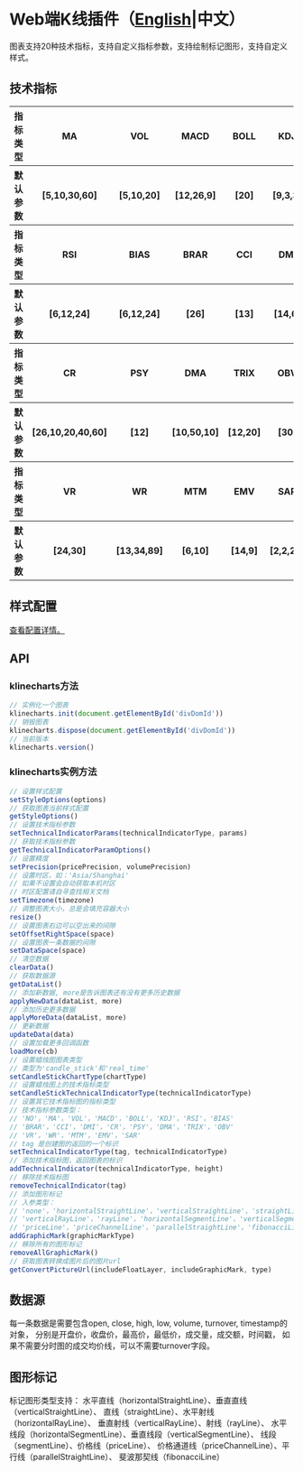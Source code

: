 # Web端K线插件（[English](../README.md)|中文）
图表支持20种技术指标，支持自定义指标参数，支持绘制标记图形，支持自定义样式。

## 技术指标
<table>
    <tbody>
        <tr>
            <th>指标类型</th>
            <th>MA</th>
            <th>VOL</th>
            <th>MACD</th>
            <th>BOLL</th>
            <th>KDJ</th>
        </tr>
        <tr>
            <th>默认参数</th>
            <th>[5,10,30,60]</th>
            <th>[5,10,20]</th>
            <th>[12,26,9]</th>
            <th>[20]</th>
            <th>[9,3,3]</th>
        </tr>
        <tr>
           <th>指标类型</th>
           <th>RSI</th>
           <th>BIAS</th>
           <th>BRAR</th>
           <th>CCI</th>
           <th>DMI</th>
        </tr>
        <tr>
            <th>默认参数</th>
            <th>[6,12,24]</th>
            <th>[6,12,24]</th>
            <th>[26]</th>
            <th>[13]</th>
            <th>[14,6]</th>
        </tr>
        <tr>
            <th>指标类型</th>
            <th>CR</th>
            <th>PSY</th>
            <th>DMA</th>
            <th>TRIX</th>
            <th>OBV</th>
        </tr>
        <tr>
            <th>默认参数</th>
            <th>[26,10,20,40,60]</th>
            <th>[12]</th>
            <th>[10,50,10]</th>
            <th>[12,20]</th>
            <th>[30]</th>
        </tr>
        <tr>
            <th>指标类型</th>
            <th>VR</th>
            <th>WR</th>
            <th>MTM</th>
            <th>EMV</th>
            <th>SAR</th>
        </tr>
        <tr>
            <th>默认参数</th>
            <th>[24,30]</th>
            <th>[13,34,89]</th>
            <th>[6,10]</th>
            <th>[14,9]</th>
            <th>[2,2,20]</th>
        </tr>
    </tbody>
</table>

## 样式配置
[查看配置详情。](../STYLE-CONFIG-DETAIL.md)

## API
### klinecharts方法
```js
// 实例化一个图表
klinecharts.init(document.getElementById('divDomId'))
// 销毁图表
klinecharts.dispose(document.getElementById('divDomId'))
// 当前版本
klinecharts.version()
```

### klinecharts实例方法
```js
// 设置样式配置
setStyleOptions(options)
// 获取图表当前样式配置
getStyleOptions()
// 设置技术指标参数
setTechnicalIndicatorParams(technicalIndicatorType, params)
// 获取技术指标参数
getTechnicalIndicatorParamOptions()
// 设置精度
setPrecision(pricePrecision, volumePrecision)
// 设置时区，如：'Asia/Shanghai'
// 如果不设置会自动获取本机时区
// 时区配置请自寻查找相关文档
setTimezone(timezone)
// 调整图表大小，总是会填充容器大小
resize()
// 设置图表右边可以空出来的间隙
setOffsetRightSpace(space)
// 设置图表一条数据的间隙
setDataSpace(space)
// 清空数据
clearData()
// 获取数据源
getDataList()
// 添加新数据, more是告诉图表还有没有更多历史数据
applyNewData(dataList, more)
// 添加历史更多数据
applyMoreData(dataList, more)
// 更新数据
updateData(data)
// 设置加载更多回调函数
loadMore(cb)
// 设置蜡烛图图表类型
// 类型为'candle_stick'和'real_time'
setCandleStickChartType(chartType)
// 设置蜡烛图上的技术指标类型
setCandleStickTechnicalIndicatorType(technicalIndicatorType)
// 设置其它技术指标图的指标类型
// 技术指标参数类型：
// 'NO'，'MA'，'VOL'，'MACD'，'BOLL'，'KDJ'，'RSI'，'BIAS'
// 'BRAR'，'CCI'，'DMI'，'CR'，'PSY'，'DMA'，'TRIX'，'OBV'
// 'VR'，'WR'，'MTM'，'EMV'，'SAR'
// tag 是创建图的返回的一个标识
setTechnicalIndicatorType(tag, technicalIndicatorType)
// 添加技术指标图，返回图表的标识
addTechnicalIndicator(technicalIndicatorType, height)
// 移除技术指标图
removeTechnicalIndicator(tag)
// 添加图形标记
// 入参类型：
// 'none'，'horizontalStraightLine'，'verticalStraightLine'，'straightLine'，'horizontalRayLine'
// 'verticalRayLine'，'rayLine'，'horizontalSegmentLine'，'verticalSegmentLine'，'segmentLine'
// 'priceLine'，'priceChannelLine'，'parallelStraightLine'，'fibonacciLine'
addGraphicMark(graphicMarkType)
// 移除所有的图形标记
removeAllGraphicMark()
// 获取图表转换成图片后的图片url
getConvertPictureUrl(includeFloatLayer, includeGraphicMark, type)
```

## 数据源
每一条数据是需要包含open, close, high, low, volume, turnover, timestamp的对象，
分别是开盘价，收盘价，最高价，最低价，成交量，成交额，时间戳，
如果不需要分时图的成交均价线，可以不需要turnover字段。

## 图形标记
标记图形类型支持：
水平直线（horizontalStraightLine）、垂直直线（verticalStraightLine）、
直线（straightLine）、水平射线（horizontalRayLine）、
垂直射线（verticalRayLine）、射线（rayLine）、
水平线段（horizontalSegmentLine）、垂直线段（verticalSegmentLine）、
线段（segmentLine）、价格线（priceLine）、
价格通道线（priceChannelLine）、平行线（parallelStraightLine）、
斐波那契线（fibonacciLine）
